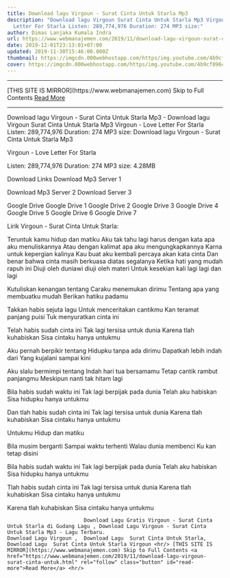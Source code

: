 ```yaml
---
title: Download lagu Virgoun - Surat Cinta Untuk Starla Mp3
description: "Download lagu Virgoun Surat Cinta Untuk Starla Mp3 Virgoun - Love
  Letter For Starla Listen: 289,774,976 Duration: 274 MP3 size:"
author: Dimas Lanjaka Kumala Indra
url: https://www.webmanajemen.com/2019/11/download-lagu-virgoun-surat-cinta-untuk.html
date: 2019-12-01T23:13:01+07:00
updated: 2019-11-30T15:46:00.000Z
thumbnail: https://imgcdn.000webhostapp.com/https/img.youtube.com/4b9cf896cbfc02bf3b9b386b3f40f58d.jpeg
cover: https://imgcdn.000webhostapp.com/https/img.youtube.com/4b9cf896cbfc02bf3b9b386b3f40f58d.jpeg
---
```


<hr/> [THIS SITE IS MIRROR](https://www.webmanajemen.com) Skip to Full Contents <a href="https://www.webmanajemen.com/2019/11/download-lagu-virgoun-surat-cinta-untuk.html" rel="follow" class="button" id="read-more">Read More</a> <hr/> Download lagu Virgoun - Surat Cinta Untuk Starla Mp3 - Download lagu Virgoun Surat Cinta Untuk Starla Mp3 Virgoun - Love Letter For Starla Listen: 289,774,976 Duration: 274 MP3 size: Download lagu Virgoun - Surat Cinta Untuk Starla Mp3

  Virgoun - Love Letter For Starla 

  Listen: 289,774,976 
  Duration: 274 
  MP3 size: 4.28MB 

  Download Links 
  Download Mp3 Server 1 

  Download Mp3 Server 2 
  Download Server 3 


  Google Drive   Google Drive 1 
  Google Drive 2 
  Google Drive 3 
  Google Drive 4 
  Google Drive 5 
  Google Drive 6 
  Google Drive 7 


                             
Lirik Virgoun - Surat Cinta Untuk Starla:
                             
Teruntuk kamu hidup dan matiku
  Aku tak tahu lagi harus dengan kata apa aku menuliskannya
  Atau dengan kalimat apa aku mengungkapkannya
  Karna untuk kepergian kalinya
  Kau buat aku kembali percaya akan kata cinta
  Dan benar bahwa cinta masih berkuasa diatas segalanya
  Ketika hati yang mudah rapuh ini
  Diuji oleh duniawi diuji oleh materi
  Untuk kesekian kali lagi lagi dan lagi
  
  Kutuliskan kenangan tentang
  Caraku menemukan dirimu
  Tentang apa yang membuatku mudah
  Berikan hatiku padamu
  
  Takkan habis sejuta lagu
  Untuk menceritakan cantikmu
  Kan teramat panjang puisi
  Tuk menyuratkan cinta ini
  
  Telah habis sudah cinta ini
  Tak lagi tersisa untuk dunia
  Karena tlah kuhabiskan
  Sisa cintaku hanya untukmu
  
  Aku pernah berpikir tentang
  Hidupku tanpa ada dirimu
  Dapatkah lebih indah dari
  Yang kujalani sampai kini
  
  Aku slalu bermimpi tentang
  Indah hari tua bersamamu
  Tetap cantik rambut panjangmu
  Meskipun nanti tak hitam lagi
  
  Bila habis sudah waktu ini
  Tak lagi berpijak pada dunia
  Telah aku habiskan
  Sisa hidupku hanya untukmu
  
  Dan tlah habis sudah cinta ini
  Tak lagi tersisa untuk dunia
  Karena tlah kuhabiskan
  Sisa cintaku hanya untukmu
  
  Untukmu
  Hidup dan matiku
  
  Bila musim berganti
  Sampai waktu terhenti
  Walau dunia membenci
  Ku kan tetap disini
  
  Bila habis sudah waktu ini
  Tak lagi berpijak pada dunia
  Telah aku habiskan
  Sisa hidupku hanya untukmu
  
  Tlah habis sudah cinta ini
  Tak lagi tersisa untuk dunia
  Karena tlah kuhabiskan
  Sisa cintaku hanya untukmu
  
  Karena tlah kuhabiskan
  Sisa cintaku hanya untukmu                                 
                                 
                             Download Lagu Gratis Virgoun - Surat Cinta Untuk Starla di Gudang Lagu , Download Lagu Virgoun - Surat Cinta Untuk Starla Mp3 - Lagu Terbaru.                                                         Download Lagu Virgoun ,  Download Lagu  Surat Cinta Untuk Starla,  Download Lagu  Surat Cinta Untuk Starla Virgoun <hr/> [THIS SITE IS MIRROR](https://www.webmanajemen.com) Skip to Full Contents <a href="https://www.webmanajemen.com/2019/11/download-lagu-virgoun-surat-cinta-untuk.html" rel="follow" class="button" id="read-more">Read More</a> <hr/>